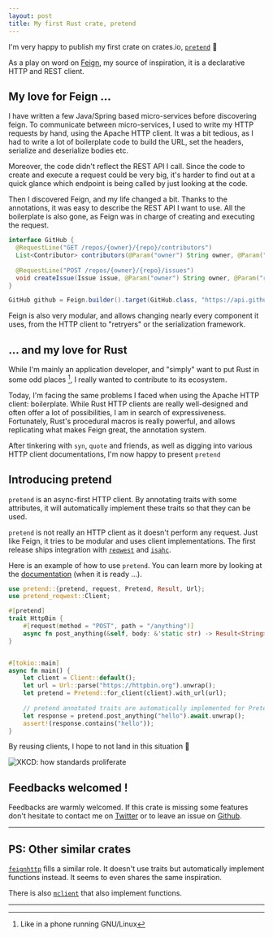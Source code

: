 ```yaml
---
layout: post
title: My first Rust crate, pretend
---
```


I'm very happy to publish my first crate on crates.io, [`pretend`](https://crates.io/crates/pretend) :tada:

As a play on word on [Feign](https://github.com/OpenFeign/feign), my source of inspiration, it is a declarative HTTP
and REST client.

## My love for Feign ...

I have written a few Java/Spring based micro-services before discovering feign. To communicate between micro-services,
I used to write my HTTP requests by hand, using the Apache HTTP client. It was a bit tedious, as I had to write a lot
of boilerplate code to build the URL, set the headers, serialize and deserialize bodies etc.

Moreover, the code didn't reflect the REST API I call. Since the code to create and execute a request could be very
big, it's harder to find out at a quick glance which endpoint is being called by just looking at the code.

Then I discovered Feign, and my life changed a bit. Thanks to the annotations, it was easy to describe the REST API
I want to use. All the boilerplate is also gone, as Feign was in charge of creating and executing the request.

```java
interface GitHub {
  @RequestLine("GET /repos/{owner}/{repo}/contributors")
  List<Contributor> contributors(@Param("owner") String owner, @Param("repo") String repo);
  
  @RequestLine("POST /repos/{owner}/{repo}/issues")
  void createIssue(Issue issue, @Param("owner") String owner, @Param("repo") String repo);
}

GitHub github = Feign.builder().target(GitHub.class, "https://api.github.com");
```

Feign is also very modular, and allows changing nearly every component it uses, from the HTTP client to "retryers"
or the serialization framework.

## ... and my love for Rust

While I'm mainly an application developer, and "simply" want to put Rust in some odd places [^1], I really wanted to 
contribute to its ecosystem.

Today, I'm facing the same problems I faced when using the Apache HTTP client: boilerplate. While Rust HTTP clients
are really well-designed and often offer a lot of possibilities, I am in search of expressiveness. Fortunately, Rust's
procedural macros is really powerful, and allows replicating what makes Feign great, the annotation system. 

After tinkering with `syn`, `quote` and friends, as well as digging into various HTTP client documentations, I'm
now happy to present `pretend`

## Introducing pretend

`pretend` is an async-first HTTP client. By annotating traits with some attributes, it will automatically implement
these traits so that they can be used.

`pretend` is not really an HTTP client as it doesn't perform any request. Just like Feign, it tries to be modular
and uses client implementations. The first release ships integration with 
[`reqwest`](https://docs.rs/reqwest/latest/reqwest/) and [`isahc`](https://docs.rs/isahc/latest/isahc/).

Here is an example of how to use `pretend`. You can learn more by looking at the 
[documentation](https://docs.rs/pretend/0.1.0/pretend/) (when it is ready ...).

```rust
use pretend::{pretend, request, Pretend, Result, Url};
use pretend_reqwest::Client;

#[pretend]
trait HttpBin {
    #[request(method = "POST", path = "/anything")]
    async fn post_anything(&self, body: &'static str) -> Result<String>;
}


#[tokio::main]
async fn main() {
    let client = Client::default();
    let url = Url::parse("https://httpbin.org").unwrap();
    let pretend = Pretend::for_client(client).with_url(url);
    
    // pretend annotated traits are automatically implemented for Pretend
    let response = pretend.post_anything("hello").await.unwrap();
    assert!(response.contains("hello"));
}
```

By reusing clients, I hope to not land in this situation :slightly_smiling_face:

![XKCD: how standards proliferate](https://imgs.xkcd.com/comics/standards.png)

## Feedbacks welcomed !

Feedbacks are warmly welcomed. If this crate is missing some features don't hesitate to contact me on 
[Twitter](https://twitter.com/SfietKonstantin) or to leave an issue on 
[Github](https://github.com/SfietKonstantin/pretend). 

-----

## PS: Other similar crates

[`feignhttp`](https://crates.io/crates/feignhttp) fills a similar role. It doesn't use traits but automatically
implement functions instead. It seems to even shares the same inspiration. 

There is also [`mclient`](https://crates.io/crates/mclient) that also implement functions. 

-----

[^1]: Like in a phone running GNU/Linux
